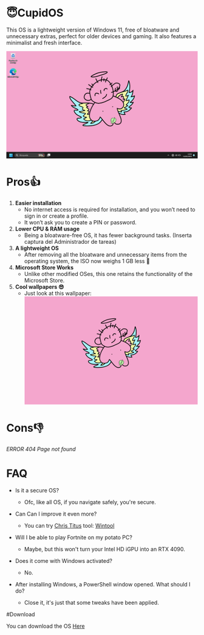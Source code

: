 # 😇CupidOS
This OS is a lightweight version of Windows 11, free of bloatware and unnecessary extras, perfect for older devices and gaming. 
It also features a minimalist and fresh interface.

![screen-install](./Docs/Desktop.png)


# Pros👍
1. **Easier installation**
   - No internet access is required for installation, and you won’t need to sign in or create a profile.
   - It won’t ask you to create a PIN or password.
2. **Lower CPU & RAM usage**
   - Being a bloatware-free OS, it has fewer background tasks.
     (Inserta captura del Administrador de tareas)
3. **A lightweight OS**
   - After removing all the bloatware and unnecessary items from the operating system, the ISO now weighs 1 GB less 🤯
4. **Microsoft Store Works**
   - Unlike other modified OSes, this one retains the functionality of the Microsoft Store.
6. **Cool wallpapers 😎**
   - Just look at this wallpaper:
   ![](./Docs/Wp/img0.jpg)
# Cons👎
 *ERROR 404 Page not found*

# FAQ
  - Is it a secure OS?
    +  Ofc, like all OS, if you navigate safely, you're secure.

  - Can Can I improve it even more?
    + You can try [Chris Titus](https://github.com/ChrisTitusTech) tool: [Wintool](https://github.com/ChrisTitusTech/winutil)

  - Will I be able to play Fortnite on my potato PC?
    + Maybe, but this won't turn your Intel HD iGPU into an RTX 4090.

  - Does it come with Windows activated?
    + No.

  - After installing Windows, a PowerShell window opened. What should I do?
    + Close it, it's just that some tweaks have been applied.

#Download

You can download the OS [Here](https://cupidos11.wixsite.com/cupidos)
